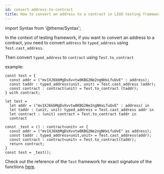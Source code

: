 ```yaml
---
id: convert-address-to-contract
title: How to convert an address to a contract in LIGO testing framework ?
---
```


import Syntax from '@theme/Syntax';

In the context of testing framework,
if you want to convert an address to a contract,
you need to convert `address` to `typed_address` using `Test.cast_address`.

Then convert `typed_address` to `contract` using `Test.to_contract`

example:

<Syntax syntax="pascaligo">

```pascaligo test-ligo group=addr2contract
const test = {
  const addr = ("mv1XJ6kbMgDvXvvtw8KBG2Ne2ngNHxLfuUvE" : address);
  const taddr : typed_address(unit, unit) = Test.cast_address (addr);
  const contract : contract(unit) = Test.to_contract (taddr);
} with contract;
```

</Syntax>
<Syntax syntax="cameligo">

```cameligo test-ligo group=addr2contract
let test =
  let addr = ("mv1XJ6kbMgDvXvvtw8KBG2Ne2ngNHxLfuUvE" : address) in
  let taddr : (unit, unit) typed_address = Test.cast_address addr in
  let contract : (unit) contract = Test.to_contract taddr in
  contract
```

</Syntax>

<Syntax syntax="jsligo">

```jsligo test-ligo group=addr2contract
const _test = () : contract<unit> => {
  const addr = ("mv1XJ6kbMgDvXvvtw8KBG2Ne2ngNHxLfuUvE" as address);
  const taddr : typed_address<unit,unit> = Test.cast_address(addr);
  const contract : contract<unit> = Test.to_contract(taddr);
  return contract;
}
const test = _test();
```

</Syntax>

Check out the reference of the `Test` framework for exact signature of the functions [here](../reference/test.md).
